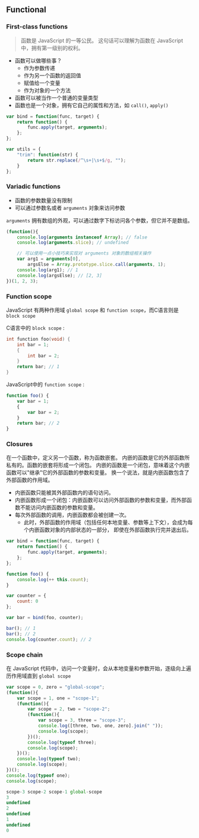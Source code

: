 
## Functional

### First-class functions

> 函数是 JavaScript 的一等公民。
这句话可以理解为函数在 JavaScript 中，拥有第一级别的权利。

+ 函数可以做哪些事？
	+ 作为参数传递
	+ 作为另一个函数的返回值
	+ 赋值给一个变量
	+ 作为对象的一个方法
+ 函数可以被当作一个普通的变量类型
+ 函数也是一个对象，拥有它自己的属性和方法，如 `call()`, `apply()`

```javascript
var bind = function(func, target) {
	return function() {
		func.apply(target, arguments);
	};
};

var utils = {
	"trim": function(str) {
		return str.replace(/^\s+|\s+$/g, "");
	}
};
```

### Variadic functions

+ 函数的参数数量没有限制
+ 可以通过参数名或者 `arguments` 对象来访问参数

`arguments` 拥有数组的外观，可以通过数字下标访问各个参数，但它并不是数组。

```javascript
(function(){
	console.log(arguments instanceof Array); // false
	console.log(arguments.slice); // undefined

	// 可以使用一点小技巧来实现对 arguments 对象的数组相关操作
	var arg1 = arguments[0],
		argsElse = Array.prototype.slice.call(arguments, 1);
	console.log(arg1); // 1
	console.log(argsElse); // [2, 3]
})(1, 2, 3);
```

### Function scope

JavaScript 有两种作用域 `global scope` 和 `function scope`，而C语言则是 `block scope`

C语言中的 `block scope` :

```c
int function foo(void) {
	int bar = 1;
	{
		int bar = 2;
	}
	return bar; // 1
}
```

JavaScript中的 `function scope` :

```javascript
function foo() {
	var bar = 1;
	{
		var bar = 2;
	}
	return bar; // 2
}
```

### Closures

在一个函数中，定义另一个函数，称为函数嵌套。
内嵌的函数是它的外部函数所私有的。函数的嵌套将形成一个闭包。
内嵌的函数是一个闭包，意味着这个内嵌函数可以"继承"它的外部函数的参数和变量。
换一个说法，就是内嵌函数包含了外部函数的作用域。

+ 内嵌函数只能被其外部函数内的语句访问。
+ 内嵌函数形成一个闭包：内嵌函数可以访问外部函数的参数和变量，而外部函数不能访问内嵌函数的参数和变量。
+ 每次外部函数的调用，内嵌函数都会被创建一次。
	+ 此时，外部函数的作用域（包括任何本地变量、参数等上下文），会成为每个内嵌函数对象的内部状态的一部分，
	  即使在外部函数执行完并退出后。

```javascript
var bind = function(func, target) {
	return function() {
		func.apply(target, arguments);
	};
};

function foo() {
	console.log(++ this.count);
}

var counter = {
	count: 0
};

var bar = bind(foo, counter);

bar(); // 1
bar(); // 2
console.log(counter.count); // 2
```

### Scope chain

在 JavaScript 代码中，访问一个变量时，会从本地变量和参数开始，逐级向上遍历作用域直到 `global scope`

```javascript
var scope = 0, zero = "global-scope";
(function(){
	var scope = 1, one = "scope-1";
	(function(){
		var scope = 2, two = "scope-2";
		(function(){
			var scope = 3, three = "scope-3";
			console.log([three, two, one, zero].join(" "));
			console.log(scope);
		})();
		console.log(typeof three);
		console.log(scope);
	})();
	console.log(typeof two);
	console.log(scope);
})();
console.log(typeof one);
console.log(scope);

scope-3 scope-2 scope-1 global-scope
3
undefined
2
undefined
1
undefined
0
```
